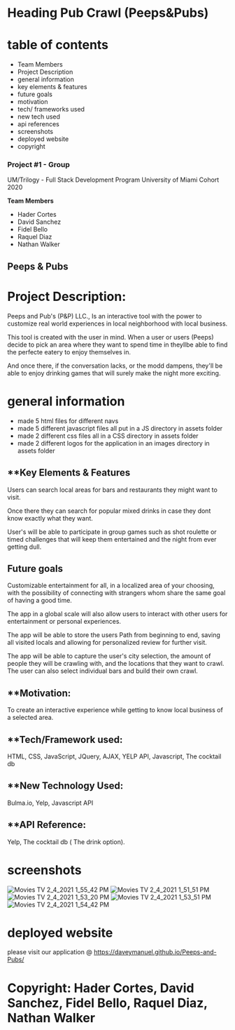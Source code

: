 
# Heading  Pub Crawl (Peeps&Pubs)
# table of contents
 * Team Members
 * Project Description
 * general information
 * key elements & features
 * future goals
 * motivation
 * tech/ frameworks used
 * new tech used
 * api references
 * screenshots
 * deployed website
 * copyright

### Project #1 - Group
UM/Trilogy - Full Stack Development Program University of Miami Cohort 2020

**Team Members**
* Hader Cortes 
* David Sanchez 
* Fidel Bello
* Raquel Diaz
* Nathan Walker



## **Peeps & Pubs**
# Project Description:
Peeps and Pub's (P&P) LLC., Is an interactive tool with the power to customize real world experiences in local neighborhood with local business.

This tool is created with the user in mind. When a user or users (Peeps) decide to pick an area where they want to spend time in theyllbe able to find the perfecte eatery to enjoy themselves in.

And once there, if the conversation lacks, or the modd dampens, they'll be able to enjoy drinking games that will surely make the night more exciting.

# general information
* made 5 html files for different navs
* made 5 different javascript files all put in a JS directory in assets folder
* made 2 different css files all in a CSS directory in assets folder
* made 2 different logos for the application in an images directory in assets folder

## **Key Elements & Features

Users can search local areas for bars and restaurants they might want to visit.

Once there they can search for popular mixed drinks in case they dont know exactly what they want.

User's will be able to participate in group games such as shot roulette or timed challenges that will keep them entertained and the night from ever getting dull. 

 

## Future goals

Customizable entertainment for all, in a localized area of your choosing, with the possibility of connecting with strangers whom share the same goal of having a good time. 

The app in a global scale will also allow users to interact with other users for entertainment or personal experiences.

The app will be able to store the users Path from beginning to end, saving all visited locals and allowing for personalized review for further visit. 

The app will be able to capture the user's city selection, the amount of people they will be crawling with, and the locations that they want to crawl. The user can also select individual bars and build their own crawl.

## **Motivation:
To create an interactive  experience while getting to know local business of a selected area. 

## **Tech/Framework used:
HTML, CSS, JavaScript, JQuery, AJAX, YELP API, Javascript, The cocktail db

## **New Technology Used:
Bulma.io, Yelp, Javascript API

## **API Reference:
Yelp, The cocktail db ( The drink option).

# screenshots
![Movies   TV 2_4_2021 1_55_42 PM](https://user-images.githubusercontent.com/73322116/106941519-f398e580-66f0-11eb-861c-9cd7cde65729.png)
![Movies   TV 2_4_2021 1_51_51 PM](https://user-images.githubusercontent.com/73322116/106941456-dd8b2500-66f0-11eb-857e-b0b07e3bf158.png)
![Movies   TV 2_4_2021 1_53_20 PM](https://user-images.githubusercontent.com/73322116/106941583-07444c00-66f1-11eb-98fb-e62df1fed9c3.png)
![Movies   TV 2_4_2021 1_53_51 PM](https://user-images.githubusercontent.com/73322116/106941649-1cb97600-66f1-11eb-9bef-0a418f266977.png)
![Movies   TV 2_4_2021 1_54_42 PM](https://user-images.githubusercontent.com/73322116/106941705-2e9b1900-66f1-11eb-85a8-f56838bf10a3.png)

# deployed website
please visit our application @ https://daveymanuel.github.io/Peeps-and-Pubs/

# Copyright:  Hader Cortes, David Sanchez, Fidel Bello, Raquel Diaz, Nathan Walker 
